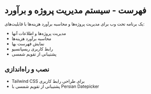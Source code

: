 # فهرست - سیستم مدیریت پروژه و برآورد

یک برنامه تحت وب برای مدیریت پروژه‌ها و محاسبه برآورد هزینه‌ها با قابلیت‌های:
- مدیریت پروژه‌ها و اطلاعات آنها
- محاسبه برآورد هزینه‌ها
- نمایش فهرست بها
- رابط کاربری ریسپانسیو
- پشتیبانی از تقویم شمسی

## نصب و راه‌اندازی

- Tailwind CSS برای طراحی رابط کاربری
- پشتیبانی از تقویم شمسی با Persian Datepicker
